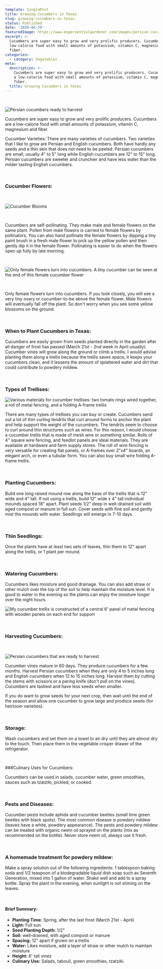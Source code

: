 ```yaml
---
template: SinglePost
title: Growing Cucumbers in Texas
slug: growing-cucumbers-in-texas
status: Published
date: '2020-04-29'
featuredImage: https://www.experientialgardener.com/images/persian-cucumbers.jpg
excerpt: >-
  Cucumbers are super easy to grow and very prolific producers. Cucumbers are a
  low-calorie food with small amounts of potassium, vitamin C, magnesium and
  fiber.  
categories:
  - category: Vegetables
meta:
  description: >-
    Cucumbers are super easy to grow and very prolific producers. Cucumbers are
    a low-calorie food with small amounts of potassium, vitamin C, magnesium and
    fiber.  
  title: Growing Cucumbers in Texas
---
```


<br>

![Persian cucumbers ready to harvest](/images/persian-cucumbers.jpg "Persian cucumbers ready to harvest")

Cucumbers are super easy to grow and very prolific producers. Cucumbers are a low-calorie food with small amounts of potassium, vitamin C, magnesium and fiber.  

Cucumber Varieties: There are many varieties of cucumbers. Two varieties that I like to grow are Persian and English cucumbers. Both have hardly any seeds and a thin skin that does not need to be peeled. Persian cucumbers are small, usually 4" to 5" long while English cucumbers are 12" to 15" long. Persian cucumbers are sweeter and crunchier and have less water than the milder tasting English cucumbers. 

<br>

### Cucumber Flowers: 

<br>

![Cucumber Blooms](/images/cucumber-blooms.jpg "Cucumber Blooms")

<br>

Cucumbers are self-pollinating. They make male and female flowers on the same plant. Pollen from male flowers is carried to female flowers by pollinators. You can also hand pollinate the female flowers by dipping a tiny paint brush in a fresh male flower to pick up the yellow pollen and then gently dip it in the female flower. Pollinating is easier to do when the flowers open up fully by late morning.

<br>

![Only female flowers turn into cucumbers. A tiny cucumber can be seen at the end of this female cucumber flower](/images/small-cucumber-with-blossom.jpg "Only female flowers turn into cucumbers. A tiny cucumber can be seen at the end of this female cucumber flower")

<br>

Only female flowers turn into cucumbers. If you look closely, you will see a very tiny ovary or cucumber-to-be above the female flower. Male flowers will eventually fall off the plant. So don't worry when you see some yellow blossoms on the ground. 

<br>

### When to Plant Cucumbers in Texas:

Cucumbers are easily grown from seeds planted directly in the garden after all danger of frost has passed (March 21st - 2nd week in April usually). Cucumber vines will grow along the ground or climb a trellis. I would advise planting them along a trellis because the trellis saves space, it keeps your cucumbers clean, and it lessens the amount of splattered water and dirt that could contribute to powdery mildew.  

<br>

### Types of Trellises: 

![Various materials for cucumber trellises: two tomato rings wired together, a roll of metal fencing, and a folding A-frame trellis](/images/cucumber-trellis-options.jpg "Various materials for cucumber trellises: two tomato rings wired together, a roll of metal fencing, and a folding A-frame trellis")

There are many types of trellises you can buy or create. Cucumbers send out a lot of thin curling tendrils that curl around forms to anchor the plant and help support the weight of the cucumbers. The tendrils seem to choose to curl around thin structures such as wires. For this reason, I would choose a cucumber trellis that is made of mesh wire or something similar. Rolls of 4" square wire fencing, and feedlot panels are ideal materials. They are available at hardware and farm supply stores. The roll of wire fencing is very versatile for creating flat panels, or A-frames over 2"x4" boards, an elegant arch, or even a tubular form. You can also buy small wire folding A-frame trellis. 

<br>

### Planting Cucumbers: 

Build one long raised mound row along the base of the trellis that is 12" wide and 4" tall. If not using a trellis, build 12" wide x 4" tall individual mounds spaced 18" apart. Plant seeds 1/2" deep in well-drained soil with aged compost or manure in full sun. Cover seeds with fine soil and gently mist the mounds with water. Seedlings will emerge in 7-10 days. 

<br>

### Thin Seedlings: 

Once the plants have at least two sets of leaves, thin them to 12" apart along the trellis, or 1 plant per mound. 

<br>

### Watering Cucumbers: 

Cucumbers likes moisture and good drainage. You can also add straw or other mulch over the top of the soil to help maintain the moisture level. It is good to water in the evening so the plants can enjoy the moisture longer over the night hours.  

![My cucumber trellis is constructed of a central 6' panel of metal fencing with wooden panels on each end for support](/images/cucumbers-on-trellis.jpg "My cucumber trellis is constructed of a central 6' panel of metal fencing with wooden panels on each end for support")

<br>

### Harvesting Cucumbers: 

<br>

![Persian cucumbers that are ready to harvest](/images/cucumbers-on-vine.jpg "Persian cucumbers that are ready to harvest")

Cucumber vines mature in 60 days. They produce cucumbers for a few months. Harvest Persian cucumbers when they are only 4 to 5 inches long and English cucumbers when 12 to 15 inches long.  Harvest them by cutting the stems with scissors or a paring knife (don't pull on the vines). Cucumbers are tastiest and have less seeds when smaller. 

If you do want to grow seeds for your next crop, then wait until the end of the season and allow one cucumber to grow large and produce seeds (for heirloom varieties).

<br>

### Storage: 

Wash cucumbers and set them on a towel to air dry until they are almost dry to the touch. Then place them in the vegetable crisper drawer of the refrigerator. 

<br>

###Culinary Uses for Cucumbers: 

Cucumbers can be used in salads, cucumber water, green smoothies, sauces such as tzatziki, pickled, or cooked. 

<br>

### Pests and Diseases:

Cucumber pests include aphids and cucumber beetles (small lime green beetles with black spots). The most common disease is powdery mildew (leaves have a white, powdery appearance). The pests and powdery mildew can be treated with organic neem oil sprayed on the plants (mix as recommended on the bottle). Never store neem oil, always use it fresh. 

<br>

### A homemade treatment for powdery mildew:

Make a spray solution out of the following ingredients: 1 tablespoon baking soda and 1/2 teaspoon of a biodegradable liquid dish soap such as Seventh Generation, mixed into 1 gallon of water. Shake well and add to a spray bottle. Spray the plant in the evening, when sunlight is not shining on the leaves. 

<br>


#### Brief Summary: 

* **Planting Time:** Spring, after the last frost (March 21st - April)
* **Light:** Full sun 
* **Seed Planting Depth:** 1/2"
* **Soil:** well-drained, with aged compost or manure
* **Spacing:**  12" apart if grown on a trellis
* **Water:** Likes moisture, add a layer of straw or other mulch to maintain moisture
* **Height:** 6' tall vines
* **Culinary Use:** Salads, tabouli, green smoothies, tzatziki. 
